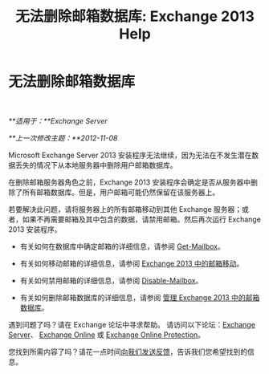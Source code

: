 ﻿---
title: '无法删除邮箱数据库: Exchange 2013 Help'
TOCTitle: 无法删除邮箱数据库
ms:assetid: 5881e4c0-c2e2-48db-84b4-7f9ce3cf46a7
ms:mtpsurl: https://technet.microsoft.com/zh-cn/library/ms.exch.setupreadiness.unwillingtoremovemailboxdatabase(v=EXCHG.150)
ms:contentKeyID: 50490593
ms.date: 01/11/2018
mtps_version: v=EXCHG.150
ms.translationtype: HT
---

# 无法删除邮箱数据库

 

_**适用于：**Exchange Server_

_**上一次修改主题：**2012-11-08_

Microsoft Exchange Server 2013 安装程序无法继续，因为无法在不发生潜在数据丢失的情况下从本地服务器中删除用户邮箱数据库。

在删除邮箱服务器角色之前，Exchange 2013 安装程序会确定是否从服务器中删除了所有邮箱数据库。但是，用户邮箱可能仍然保留在该服务器上。

若要解决此问题，请将服务器上的所有邮箱移动到其他 Exchange 服务器；或者，如果不再需要邮箱及其中包含的数据，请禁用邮箱。然后再次运行 Exchange 2013 安装程序。

  - 有关如何在数据库中确定邮箱的详细信息，请参阅 [Get-Mailbox](https://technet.microsoft.com/zh-cn/library/bb123685\(v=exchg.150\))。

  - 有关如何移动邮箱的详细信息，请参阅 [Exchange 2013 中的邮箱移动](mailbox-moves-in-exchange-2013-exchange-2013-help.md)。

  - 有关如何禁用邮箱的详细信息，请参阅 [Disable-Mailbox](https://technet.microsoft.com/zh-cn/library/aa997210\(v=exchg.150\))。

  - 有关如何删除邮箱数据库的详细信息，请参阅 [管理 Exchange 2013 中的邮箱数据库](manage-mailbox-databases-in-exchange-2013-exchange-2013-help.md)。

遇到问题了吗？请在 Exchange 论坛中寻求帮助。 请访问以下论坛：[Exchange Server](https://go.microsoft.com/fwlink/p/?linkid=60612)、 [Exchange Online](https://go.microsoft.com/fwlink/p/?linkid=267542) 或 [Exchange Online Protection](https://go.microsoft.com/fwlink/p/?linkid=285351)。

您找到所需内容了吗？请花一点时间[向我们发送反馈](mailto:exsetuphelpfeedback@microsoft.com?subject=exchange%202013%20setup%20help%20feedbac)，告诉我们您希望找到的信息。

